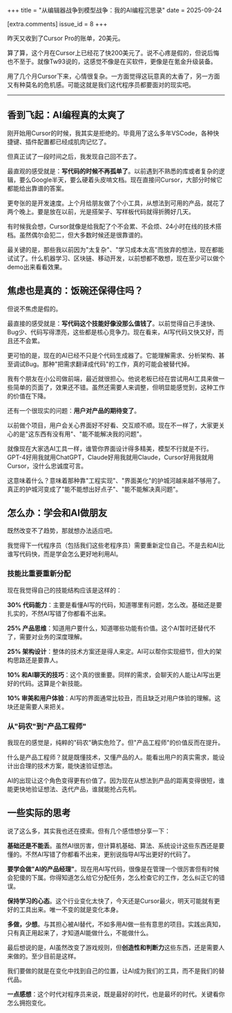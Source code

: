 +++
title = "从编辑器战争到模型战争：我的AI编程沉思录"
date = 2025-09-24

[extra.comments]
issue_id = 8
+++

昨天又收到了Cursor Pro的账单，20美元。

算了算，这个月在Cursor上已经花了快200美元了。说不心疼是假的，但说后悔也不至于。就像Tw93说的，这感觉不像是在买软件，更像是在氪金升级装备。

用了几个月Cursor下来，心情很复杂。一方面觉得这玩意真的太香了，另一方面又有种莫名的危机感。可能这就是我们这代程序员都要面对的现实吧。

<!--more-->

---

## 香到飞起：AI编程真的太爽了

刚开始用Cursor的时候，我其实是拒绝的。毕竟用了这么多年VSCode，各种快捷键、插件配置都已经成肌肉记忆了。

但真正试了一段时间之后，我发现自己回不去了。

最直观的感受就是：**写代码的时候不再孤单了**。以前遇到不熟悉的库或者复杂的逻辑，要么Google半天，要么硬着头皮啃文档。现在直接问Cursor，大部分时候它都能给出靠谱的答案。

更夸张的是开发速度。上个月给朋友做了个小工具，从想法到可用的产品，就花了两个晚上。要是放在以前，光是搭架子、写样板代码就得折腾好几天。

有时候我会想，Cursor就像是给我配了个不会累、不会烦、24小时在线的技术搭档。虽然偶尔会犯二，但大多数时候还是很靠谱的。

最关键的是，那些我以前因为"太复杂"、"学习成本太高"而放弃的想法，现在都能试试了。什么机器学习、区块链、移动开发，以前想都不敢想，现在至少可以做个demo出来看看效果。

## 焦虑也是真的：饭碗还保得住吗？

但说不焦虑是假的。

最直接的感受就是：**写代码这个技能好像没那么值钱了**。以前觉得自己手速快、Bug少、代码写得漂亮，这些都是核心竞争力。现在看来，AI写代码又快又好，而且还不会累。

更可怕的是，现在的AI已经不只是个代码生成器了。它能理解需求、分析架构、甚至调试Bug。那种"把需求翻译成代码"的工作，真的可能会被替代掉。

我有个朋友在小公司做前端，最近就很担心。他说老板已经在尝试用AI工具来做一些简单的页面了，效果还不错。虽然还需要人来调整，但明显能感觉到，这种工作的价值在下降。

还有一个很现实的问题：**用户对产品的期待变了**。

以前做个项目，用户会关心界面好不好看、交互顺不顺。现在不一样了，大家更关心的是"这东西有没有用"、"能不能解决我的问题"。

就像现在大家选AI工具一样，谁管你界面设计得多精美，模型不行就是不行。GPT-4好用我就用ChatGPT，Claude好用我就用Claude，Cursor好用我就用Cursor，没什么忠诚度可言。

这意味着什么？意味着那种靠"工程实现"、"界面美化"的护城河越来越不够用了。真正的护城河变成了"能不能想出好点子"、"能不能解决真问题"。

## 怎么办：学会和AI做朋友

既然改变不了趋势，那就想办法适应吧。

我觉得下一代程序员（包括我们这些老程序员）需要重新定位自己。不是去和AI比谁写代码快，而是学会怎么更好地利用AI。

### 技能比重要重新分配

现在我觉得自己的技能结构应该是这样的：

**30% 代码能力**：主要是看懂AI写的代码，知道哪里有问题，怎么改。基础还是要扎实的，不然AI写错了你都看不出来。

**25% 产品思维**：知道用户要什么，知道哪些功能有价值。这个AI暂时还替代不了，需要对业务的深度理解。

**25% 架构设计**：整体的技术方案还是得人来定。AI可以帮你实现细节，但大的架构思路还是要靠人。

**10% 和AI聊天的技巧**：这个真的很重要。同样的需求，会聊天的人能让AI写出更好的代码。这算是个新技能。

**10% 审美和用户体验**：AI写的界面通常比较丑，而且缺乏对用户体验的理解。这块还是需要人来把关。

### 从"码农"到"产品工程师"

我现在的感觉是，纯粹的"码农"确实危险了。但"产品工程师"的价值反而在提升。

什么是产品工程师？就是既懂技术，又懂产品的人。能看出用户的真实需求，能设计出合理的技术方案，能快速验证想法。

AI的出现让这个角色变得更有价值了。因为现在从想法到产品的距离变得很短，谁能更快地验证想法、迭代产品，谁就能抢占先机。

## 一些实际的思考

说了这么多，其实我也还在摸索。但有几个感悟想分享一下：

**基础还是不能丢**。虽然AI很厉害，但计算机基础、算法、系统设计这些东西还是要懂的。不然AI写错了你都看不出来，更别说指导AI写出更好的代码了。

**要学会做"AI的产品经理"**。现在用AI写代码，很像是在管理一个很厉害但有时候会犯傻的下属。你得知道怎么给它分配任务，怎么检查它的工作，怎么纠正它的错误。

**保持学习的心态**。这个行业变化太快了，今天还是Cursor最火，明天可能就有更好的工具出来。唯一不变的就是变化本身。

**多做，少想**。与其担心被AI替代，不如多用AI做一些有意思的项目。实践出真知，只有真正用起来了，才知道AI能做什么，不能做什么。

最后想说的是，AI虽然改变了游戏规则，但**创造性和判断力**这些东西，还是需要人来做的。至少目前是这样。

我们要做的就是在变化中找到自己的位置，让AI成为我们的工具，而不是我们的替代品。

**一点感想**：这个时代对程序员来说，既是最好的时代，也是最坏的时代。关键看你怎么拥抱变化。
